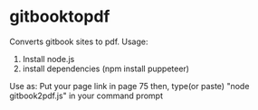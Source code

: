 # gitbooktopdf
Converts gitbook sites to pdf.
Usage:
1. Install node.js
2. install dependencies (npm install puppeteer)


Use as: Put your page link in page 75
then,
type(or paste) "node gitbook2pdf.js" in your command prompt
